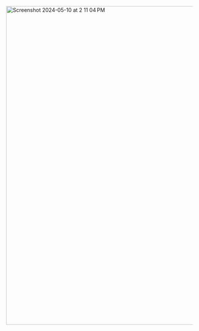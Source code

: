<img width="861" alt="Screenshot 2024-05-10 at 2 11 04 PM" src="https://github.com/h0ngg0m/java/assets/125632083/826843f0-0953-4519-9b2f-50c6f8f8c528">
